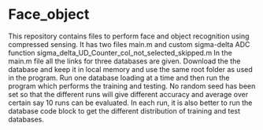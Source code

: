 # Face_object
This repository contains files to perform face and object recognition using compressed sensing.
It has two files main.m and custom sigma-delta ADC function sigma_delta_UD_Counter_col_not_selected_skipped.m
In the main.m file all the links for three databases are given. Download the the database and keep it in local memory and use the same root folder as used in the program.
Run one database loading at a time and then run the program which performs the training and testing. No random seed has been set so that the different runs will give different accuracy and average over certain say 10 runs can be evaluated. In each run, it is also better to run the database code block to get the different distribution of training and test databases.

